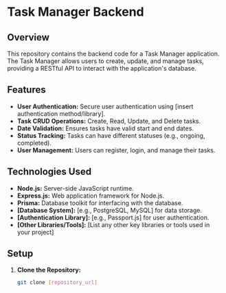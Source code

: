 # Task Manager Backend

## Overview

This repository contains the backend code for a Task Manager application. The Task Manager allows users to create, update, and manage tasks, providing a RESTful API to interact with the application's database.

## Features

- **User Authentication:** Secure user authentication using [insert authentication method/library].
- **Task CRUD Operations:** Create, Read, Update, and Delete tasks.
- **Date Validation:** Ensures tasks have valid start and end dates.
- **Status Tracking:** Tasks can have different statuses (e.g., ongoing, completed).
- **User Management:** Users can register, login, and manage their tasks.

## Technologies Used

- **Node.js:** Server-side JavaScript runtime.
- **Express.js:** Web application framework for Node.js.
- **Prisma:** Database toolkit for interfacing with the database.
- **[Database System]:** [e.g., PostgreSQL, MySQL] for data storage.
- **[Authentication Library]:** [e.g., Passport.js] for user authentication.
- **[Other Libraries/Tools]:** [List any other key libraries or tools used in your project]

## Setup

1. **Clone the Repository:**
   ```bash
   git clone [repository_url]

